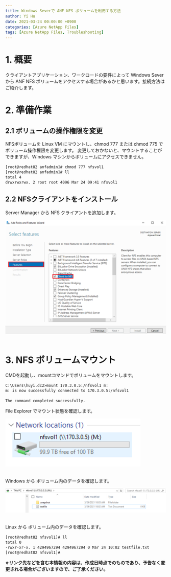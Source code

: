 ```yaml
---
title: Windows Severで ANF NFS ボリュームを利用する方法
author: Yi Hu
date: 2021-03-24 00:00:00 +0900
categories: [Azure NetApp Files]
tags: [Azure NetApp Files, Troubleshooting]
---
```


# 1. 概要
クライアントアプリケーション、ワークロードの要件によって Windows Sever から ANF NFS ボリュームをアクセスする場合があるかと思います。接続方法はご紹介します。

# 2. 準備作業
## 2.1 ボリュームの操作権限を変更 
NFSボリュームを Linux VM にマウントし、chmod 777 または chmod 775 でボリューム操作権限を変更します。
変更しておかないと、マウントすることができますが、Windows マシンからボリュームにアクセスできません。

```console
[root@redhat82 anfadmin]# chmod 777 nfsvol1
[root@redhat82 anfadmin]# ll
total 4
drwxrwxrwx. 2 root root 4096 Mar 24 09:41 nfsvol1
```

## 2.2 NFSクライアントをインストール
Server Manager から NFS クライアントを追加します。

<div style="text-align: left"><img src="/assets/blog/2021-03-24-Mount_nfs_vloume_in_windows/1.png" ></div>
<br>


# 3. NFS ボリュームマウント
CMDを起動し、mountコマンドでボリュームをマウントします。

```console
C:\Users\huyi.dc2>mount 170.3.0.5:/nfsvol1 m:
m: is now successfully connected to 170.3.0.5:/nfsvol1

The command completed successfully.
```

File Explorer でマウント状態を確認します。

<div style="text-align: left"><img src="/assets/blog/2021-03-24-Mount_nfs_vloume_in_windows/2.png" ></div>
<br>

Windows から ボリューム内のデータを確認します。

<div style="text-align: left"><img src="/assets/blog/2021-03-24-Mount_nfs_vloume_in_windows/3.png" ></div>
<br>


Linux から ボリューム内のデータを確認します。

```console
[root@redhat82 nfsvol1]# ll
total 0
-rwxr-xr-x. 1 4294967294 4294967294 0 Mar 24 10:02 testfile.txt
[root@redhat82 nfsvol1]#
```

**※リンク先などを含む本情報の内容は、作成日時点でのものであり、予告なく変更される場合がございますので、ご了承ください。**

[^ga-filters]: [Google Analytics Core Reporting API: Filters](https://developers.google.com/analytics/devguides/reporting/core/v3/reference#filters)